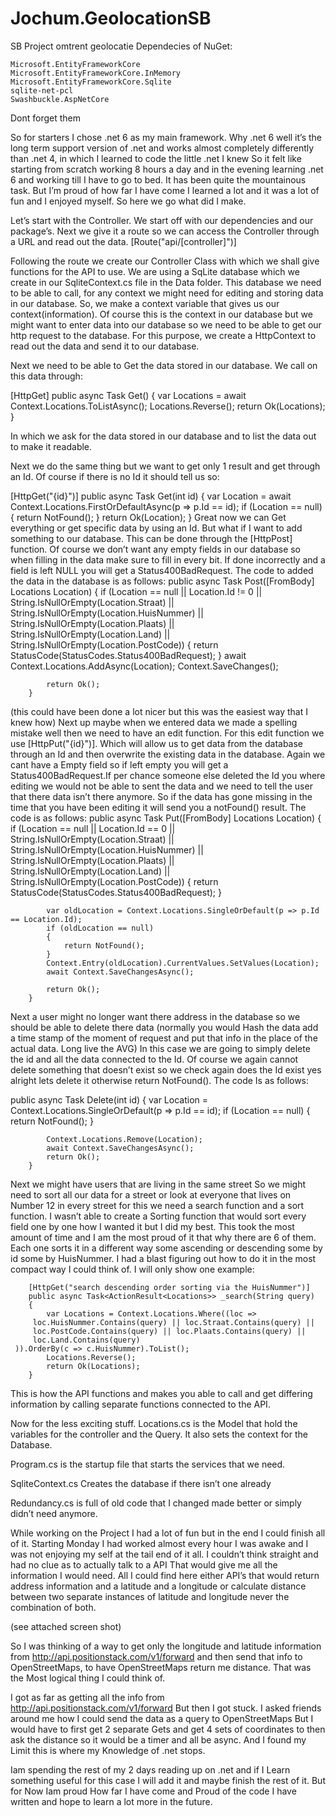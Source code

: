 # Jochum.GeolocationSB

SB Project omtrent geolocatie
Dependecies of NuGet: 

    Microsoft.EntityFrameworkCore
    Microsoft.EntityFrameworkCore.InMemory
    Microsoft.EntityFrameworkCore.Sqlite
    sqlite-net-pcl
    Swashbuckle.AspNetCore
   
Dont forget them

So for starters I chose .net 6 as my main framework.
Why .net 6 well it’s the long term support version of .net and works almost completely differently than .net 4, in which I learned to code the little .net I knew
So it felt like starting from scratch working 8 hours a day and in the evening learning .net 6 and working till I have to go to bed.
It has been quite the mountainous task.
But I’m proud of how far I have come I learned a lot and it was a lot of fun and I enjoyed myself.
So here we go what did I make.

Let’s start with the Controller.
We start off with our dependencies and our package’s.
Next we give it a route so we can access the Controller through a URL and read out the data.
[Route("api/[controller]")]

Following the route we create our Controller Class with which we shall give functions for the API to use.
We are using a SqLite database which we create in our SqliteContext.cs file in the Data folder. This database we need to be able to call, for any context we might need for editing and storing data in our database. So, we make a context variable that gives us our context(information). Of course this is the context in our database but we might want to enter data into our database so we need to be able to get our http request to the database. For this purpose, we create a HttpContext to read out the data and send it to our database.

Next we need to be able to Get the data stored in our database.
We call on this data through:

[HttpGet] 
public async Task<IActionResult> Get()
{
             var Locations = await Context.Locations.ToListAsync();
             Locations.Reverse();
             return Ok(Locations);
 }

In which we ask for the data stored in our database and to list the data out to make it readable. 

Next we do the same thing but we want to get only 1 result and get through an Id.
Of course if there is no Id it should tell us so:

[HttpGet("{id}")]
        public async Task<IActionResult> Get(int id)
        {
            var Location = await Context.Locations.FirstOrDefaultAsync(p => p.Id == id);
            if (Location == null)
            {
                return NotFound();
            }
            return Ok(Location);
        }
Great now we can Get everything or get specific data by using an Id.
But what if I want to add something to our database. This can be done through the [HttpPost] function. Of course we don’t want any empty fields in our database so when filling in the data make sure to fill in every bit. If done incorrectly and a field is left NULL you will get a Status400BadRequest.
The code to added the data in the database is as follows:
public async Task<IActionResult> Post([FromBody] Locations Location)
        {
            if (Location == null || Location.Id != 0 || String.IsNullOrEmpty(Location.Straat) || String.IsNullOrEmpty(Location.HuisNummer) || String.IsNullOrEmpty(Location.Plaats) || String.IsNullOrEmpty(Location.Land) || String.IsNullOrEmpty(Location.PostCode))
            {
             return StatusCode(StatusCodes.Status400BadRequest);
            }
            await Context.Locations.AddAsync(Location);
            Context.SaveChanges();
            
            return Ok();
        }
(this could have been done a lot nicer but this was the easiest way that I knew how)
Next up maybe when we entered data we made a spelling mistake well then we need to have an edit function. For this edit function we use [HttpPut("{id}")]. Which will allow us to get data from the database through an Id and then overwrite the existing data in the database. Again we cant have a Empty field so if left empty you will get a Status400BadRequest.If per chance someone else deleted the Id you where editing we would not be able to sent the data and we need to tell the user that there data isn’t there anymore. So if the data has gone missing in the time that you have been editing it will send you a notFound() result. The code is as follows:
        public async Task<IActionResult> Put([FromBody] Locations Location)
        {
            if (Location == null || Location.Id == 0 || String.IsNullOrEmpty(Location.Straat) || String.IsNullOrEmpty(Location.HuisNummer) || String.IsNullOrEmpty(Location.Plaats) || String.IsNullOrEmpty(Location.Land) || String.IsNullOrEmpty(Location.PostCode))
            {
                return StatusCode(StatusCodes.Status400BadRequest);
            }

            var oldLocation = Context.Locations.SingleOrDefault(p => p.Id == Location.Id);
            if (oldLocation == null)
            {
                return NotFound();
            }
            Context.Entry(oldLocation).CurrentValues.SetValues(Location);
            await Context.SaveChangesAsync();

            return Ok();
        }
Next a user might no longer want there address in the database so we should be able to delete there data (normally you would Hash the data add a time stamp of the moment of request and put that info in the place of the actual data. Long live the AVG) In this case we are going to simply delete the id and all the data connected to the Id. Of course we again cannot delete something that doesn’t exist so we check again does the Id exist yes alright lets delete it otherwise return NotFound(). The code Is as follows:

public async Task<IActionResult> Delete(int id)
        {
            var Location = Context.Locations.SingleOrDefault(p => p.Id == id);
            if (Location == null)
            {
                return NotFound();
            }

            Context.Locations.Remove(Location);
            await Context.SaveChangesAsync();
            return Ok();
        }
Next we might have users that are living in the same street
So we might need to sort all our data for a street or look at everyone that lives on Number 12 in every street for this we need a search function and a sort function. I wasn’t able to create a Sorting function that would sort every field one by one how I wanted it but I did my best. This took the most amount of time and I am the most proud of it that why there are 6 of them. Each one sorts it in a different way some ascending or descending some by id some by HuisNummer.
I had a blast figuring out how to do it in the most compact way I could think of. I will only show one example:

        [HttpGet("search descending order sorting via the HuisNummer")]
        public async Task<ActionResult<Locations>> _search(String query)
        {
            var Locations = Context.Locations.Where((loc =>
         loc.HuisNummer.Contains(query) || loc.Straat.Contains(query) ||
         loc.PostCode.Contains(query) || loc.Plaats.Contains(query) ||
         loc.Land.Contains(query)
     )).OrderBy(c => c.HuisNummer).ToList();
            Locations.Reverse();
            return Ok(Locations);
        }
This is how the API functions and makes you able to call and get differing information by calling separate functions connected to the API.

Now for the less exciting stuff.
Locations.cs is the Model that hold the variables for the controller and the Query. It also sets the context for the Database.

Program.cs is the startup file that starts the services that we need.

SqliteContext.cs Creates the database if there isn’t one already

Redundancy.cs is full of old code that I changed made better or simply didn’t need anymore.

While working on the Project I had a lot of fun but in the end I could finish all of it. Starting Monday I had worked almost every hour I was awake and I was not enjoying my self at the tail end of it all. I couldn’t think straight and had no clue as to actually talk to a API That would give me all the information I would need. All I could find here either API’s that would return address information and a latitude and a longitude or calculate distance between two separate instances of latitude and longitude never the combination of both.

(see attached screen shot)

So I was thinking of a way to get only the longitude and latitude information from http://api.positionstack.com/v1/forward and then send that info to OpenStreetMaps, to have OpenStreetMaps return me distance. That was the Most logical thing I could think of.

I got as far as getting all the info from http://api.positionstack.com/v1/forward 
But then I got stuck. I asked friends around me how I could send the data as a query to OpenStreetMaps But I would have to first get 2 separate Gets and get 4 sets of coordinates to then ask the distance so it would be a timer and all be async. And I found my Limit this is where my Knowledge of .net stops.

Iam spending the rest of my 2 days reading up on .net and if I Learn something useful for this case I will add it and maybe finish the rest of it. But for Now Iam proud How far I have come and Proud of the code I have written and hope to learn a lot more in the future.







